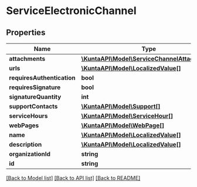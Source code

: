 # ServiceElectronicChannel

## Properties
Name | Type | Description | Notes
------------ | ------------- | ------------- | -------------
**attachments** | [**\KuntaAPI\Model\ServiceChannelAttachment[]**](ServiceChannelAttachment.md) |  | [optional] 
**urls** | [**\KuntaAPI\Model\LocalizedValue[]**](LocalizedValue.md) |  | [optional] 
**requiresAuthentication** | **bool** |  | [optional] 
**requiresSignature** | **bool** |  | [optional] 
**signatureQuantity** | **int** |  | [optional] 
**supportContacts** | [**\KuntaAPI\Model\Support[]**](Support.md) |  | [optional] 
**serviceHours** | [**\KuntaAPI\Model\ServiceHour[]**](ServiceHour.md) |  | [optional] 
**webPages** | [**\KuntaAPI\Model\WebPage[]**](WebPage.md) |  | [optional] 
**name** | [**\KuntaAPI\Model\LocalizedValue[]**](LocalizedValue.md) |  | [optional] 
**description** | [**\KuntaAPI\Model\LocalizedValue[]**](LocalizedValue.md) |  | [optional] 
**organizationId** | **string** |  | [optional] 
**id** | **string** |  | [optional] 

[[Back to Model list]](../README.md#documentation-for-models) [[Back to API list]](../README.md#documentation-for-api-endpoints) [[Back to README]](../README.md)


